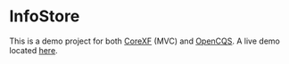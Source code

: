 # InfoStore
This is a demo project for both [CoreXF](https://github.com/Code-Solidi/CoreXF) (MVC) and [OpenCQS](https://github.com/Code-Solidi/OpenCqs). A live demo located [here](https://infostore.codesolidi.com).
